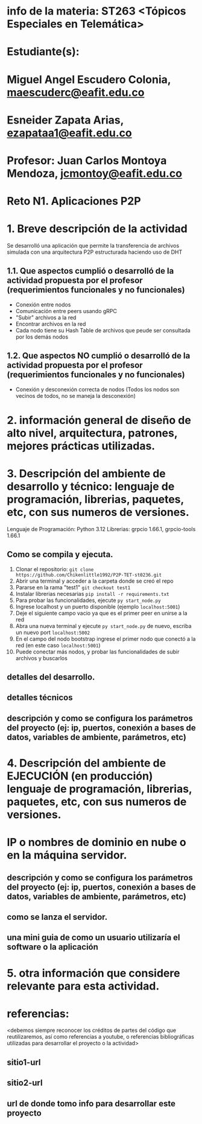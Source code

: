 # info de la materia: ST263 <Tópicos Especiales en Telemática>
#
# Estudiante(s): 
# Miguel Angel Escudero Colonia, maescuderc@eafit.edu.co
# Esneider Zapata Arias, ezapataa1@eafit.edu.co
#
# Profesor: Juan Carlos Montoya Mendoza, jcmontoy@eafit.edu.co
#

# Reto N1. Aplicaciones P2P
#
# 1. Breve descripción de la actividad

Se desarrolló una aplicación que permite la transferencia de archivos simulada con una arquitectura P2P estructurada haciendo uso de DHT

## 1.1. Que aspectos cumplió o desarrolló de la actividad propuesta por el profesor (requerimientos funcionales y no funcionales)

- Conexión entre nodos
- Comunicación entre peers usando gRPC
- "Subir" archivos a la red
- Encontrar archivos en la red
- Cada nodo tiene su Hash Table de archivos que peude ser consultada por los demás nodos

## 1.2. Que aspectos NO cumplió o desarrolló de la actividad propuesta por el profesor (requerimientos funcionales y no funcionales)

- Conexión y desconexión correcta de nodos (Todos los nodos son vecinos de todos, no se maneja la desconexión)

# 2. información general de diseño de alto nivel, arquitectura, patrones, mejores prácticas utilizadas.

# 3. Descripción del ambiente de desarrollo y técnico: lenguaje de programación, librerias, paquetes, etc, con sus numeros de versiones.

Lenguaje de Programación: Python 3.12
Librerias: grpcio 1.66.1, grpcio-tools 1.66.1

## Como se compila y ejecuta.

1. Clonar el repositorio: `git clone https://github.com/Chikenlittle1992/P2P-TET-st0236.git`
2. Abrir una terminal y acceder a la carpeta donde se creó el repo
3. Pararse en la rama "test1" `git checkout test1`
4. Instalar librerias necesarias `pip install -r requirements.txt`
5. Para probar las funcionalidades, ejecute `py start_node.py`
6. Ingrese localhost y un puerto disponible (ejemplo `localhost:5001`)
7. Deje el siguiente campo vacio ya que es el primer peer en unirse a la red
8. Abra una nueva terminal y ejecute `py start_node.py` de nuevo, escriba un nuevo port `localhost:5002`
9. En el campo del nodo bootstrap ingrese el primer nodo que conectó a la red (en este caso `localhost:5001`)
10. Puede conectar más nodos, y probar las funcionalidades de subir archivos y buscarlos

## detalles del desarrollo.
## detalles técnicos
## descripción y como se configura los parámetros del proyecto (ej: ip, puertos, conexión a bases de datos, variables de ambiente, parámetros, etc)

# 4. Descripción del ambiente de EJECUCIÓN (en producción) lenguaje de programación, librerias, paquetes, etc, con sus numeros de versiones.

# IP o nombres de dominio en nube o en la máquina servidor.

## descripción y como se configura los parámetros del proyecto (ej: ip, puertos, conexión a bases de datos, variables de ambiente, parámetros, etc)

## como se lanza el servidor.

## una mini guia de como un usuario utilizaría el software o la aplicación

# 5. otra información que considere relevante para esta actividad.

# referencias:
<debemos siempre reconocer los créditos de partes del código que reutilizaremos, así como referencias a youtube, o referencias bibliográficas utilizadas para desarrollar el proyecto o la actividad>
## sitio1-url 
## sitio2-url
## url de donde tomo info para desarrollar este proyecto
